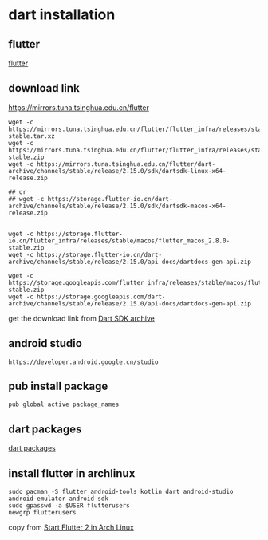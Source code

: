 # dart installation

## flutter
[flutter](flutter.cn)

## download link
https://mirrors.tuna.tsinghua.edu.cn/flutter
``` shell
wget -c https://mirrors.tuna.tsinghua.edu.cn/flutter/flutter_infra/releases/stable/linux/flutter_linux_2.8.0-stable.tar.xz
wget -c https://mirrors.tuna.tsinghua.edu.cn/flutter/flutter_infra/releases/stable/macos/flutter_macos_2.8.0-stable.zip
wget -c https://mirrors.tuna.tsinghua.edu.cn/flutter/dart-archive/channels/stable/release/2.15.0/sdk/dartsdk-linux-x64-release.zip

## or
## wget -c https://storage.flutter-io.cn/dart-archive/channels/stable/release/2.15.0/sdk/dartsdk-macos-x64-release.zip


wget -c https://storage.flutter-io.cn/flutter_infra/releases/stable/macos/flutter_macos_2.8.0-stable.zip
wget -c https://storage.flutter-io.cn/dart-archive/channels/stable/release/2.15.0/api-docs/dartdocs-gen-api.zip

wget -c https://storage.googleapis.com/flutter_infra/releases/stable/macos/flutter_macos_2.8.0-stable.zip
wget -c https://storage.googleapis.com/dart-archive/channels/stable/release/2.15.0/api-docs/dartdocs-gen-api.zip
```
get the download link from [Dart SDK archive](https://dart.dev/tools/sdk/archive)

## android studio

```
https://developer.android.google.cn/studio
```

## pub install package

``` shell
pub global active package_names
```

## dart packages
[dart packages](https://pub.flutter-io.cn/)


## install flutter in archlinux

``` shell
sudo pacman -S flutter android-tools kotlin dart android-studio android-emulator android-sdk
sudo gpasswd -a $USER flutterusers
newgrp flutterusers
```
copy from [Start Flutter 2 in Arch Linux](https://dev.to/nabbisen/start-flutter-2-in-arch-linux-4ab6)
